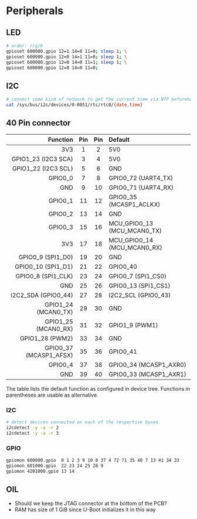 # Peripherals

## LED

```sh
# order: r/g/b
gpioset 600000.gpio 12=1 14=0 11=0; sleep 1; \
gpioset 600000.gpio 12=0 14=1 11=0; sleep 1; \
gpioset 600000.gpio 12=0 14=0 11=1; sleep 1; \
gpioset 600000.gpio 12=0 14=0 11=0;
```

## I2C

```sh
# connect some kind of network to get the current time via NTP beforehand
cat /sys/bus/i2c/devices/0-0051/rtc/rtc0/{date,time}
```

## 40 Pin connector

|               Function | Pin | Pin | Default                     |
|-----------------------:|:---:|:---:|:----------------------------|
|                    3V3 |  1  |  2  | 5V0                         |
|    GPIO1_23 (I2C3 SCA) |  3  |  4  | 5V0                         |
|    GPIO1_22 (I2C3 SCL) |  5  |  6  | GND                         |
|                GPIO0_0 |  7  |  8  | GPIO0_72 (UART4_TX)         |
|                    GND |  9  | 10  | GPIO0_71 (UART4_RX)         |
|                GPIO0_1 | 11  | 12  | GPIO0_35 (MCASP1_ACLKX)     |
|                GPIO0_2 | 13  | 14  | GND                         |
|                GPIO0_3 | 15  | 16  | MCU_GPIO0_13 (MCU_MCAN0_TX) |
|                    3V3 | 17  | 18  | MCU_GPIO0_14 (MCU_MCAN0_RX) |
|      GPIO0_9 (SPI1_D0) | 19  | 20  | GND                         |
|     GPIO0_10 (SPI1_D1) | 21  | 22  | GPIO0_40                    |
|     GPIO0_8 (SPI1_CLK) | 23  | 24  | GPIO0_7 (SPI1_CS0)          |
|                    GND | 25  | 26  | GPIO0_13 (SPI1_CS1)         |
|    I2C2_SDA (GPIO0_44) | 27  | 28  | I2C2_SCL (GPIO0_43)         |
|    GPIO1_24 (MCAN0_TX) | 29  | 30  | GND                         |
|    GPIO1_25 (MCAN0_RX) | 31  | 32  | GPIO1_9 (PWM1)              |
|        GPIO1_28 (PWM2) | 33  | 34  | GND                         |
| GPIO0_37 (MCASP1_AFSX) | 35  | 36  | GPIO0_41                    |
|                GPIO0_4 | 37  | 38  | GPIO0_34 (MCASP1_AXR0)      |
|                    GND | 39  | 40  | GPIO0_33 (MCASP1_AXR1)      |

The table lists the default function as configured in device tree. Functions
in parentheses are usable as alternative.

### I2C

```sh
# detect devices connected on each of the respective buses
i2cdetect -y -a -r 2
i2cdetect -y -a -r 3
```

### GPIO

```sh
gpiomon 600000.gpio  0 1 2 3 9 10 8 37 4 72 71 35 40 7 13 41 34 33
gpiomon 601000.gpio  22 23 24 25 28 9
gpiomon 4201000.gpio 13 14
```

## OIL

- Should we keep the JTAG connector at the bottom of the PCB?
- RAM has size of 1 GiB since U-Boot initializes it in this way
